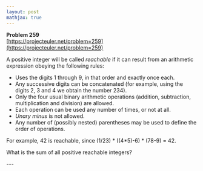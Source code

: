 ```yaml
---
layout: post
mathjax: true
---
```

**Problem 259**  
[https://projecteuler.net/problem=259](https://projecteuler.net/problem=259)

<p>A positive integer will be called <i>reachable</i> if it can result from an arithmetic expression obeying the following rules:</p>

<ul><li>Uses the digits 1 through 9, in that order and exactly once each.</li>
<li>Any successive digits can be concatenated (for example, using the digits 2, 3 and 4 we obtain the number 234).</li>
<li>Only the four usual binary arithmetic operations (addition, subtraction, multiplication and division) are allowed.</li>
<li>Each operation can be used any number of times, or not at all.</li>
<li><dfn title="A minus sign applied to a single operand (as opposed to a subtraction operator between two operands)">Unary minus</dfn> is not allowed.</li>
<li>Any number of (possibly nested) parentheses may be used to define the order of operations.</li>
</ul><p>For example, 42 is reachable, since (1/23) * ((4*5)-6) * (78-9) = 42.</p>

<p>What is the sum of all positive reachable integers?</p>
---
